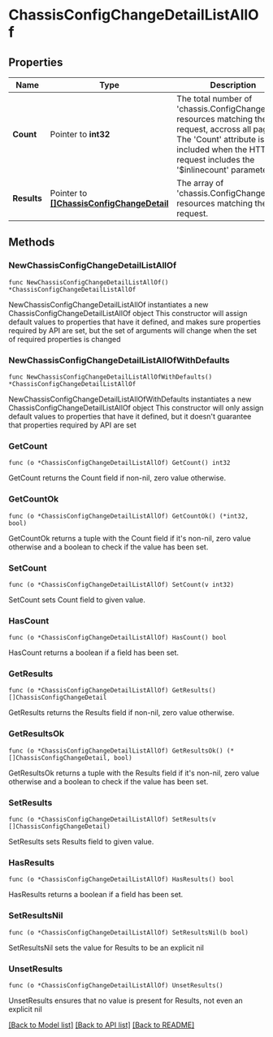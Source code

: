 # ChassisConfigChangeDetailListAllOf

## Properties

Name | Type | Description | Notes
------------ | ------------- | ------------- | -------------
**Count** | Pointer to **int32** | The total number of &#39;chassis.ConfigChangeDetail&#39; resources matching the request, accross all pages. The &#39;Count&#39; attribute is included when the HTTP GET request includes the &#39;$inlinecount&#39; parameter. | [optional] 
**Results** | Pointer to [**[]ChassisConfigChangeDetail**](chassis.ConfigChangeDetail.md) | The array of &#39;chassis.ConfigChangeDetail&#39; resources matching the request. | [optional] 

## Methods

### NewChassisConfigChangeDetailListAllOf

`func NewChassisConfigChangeDetailListAllOf() *ChassisConfigChangeDetailListAllOf`

NewChassisConfigChangeDetailListAllOf instantiates a new ChassisConfigChangeDetailListAllOf object
This constructor will assign default values to properties that have it defined,
and makes sure properties required by API are set, but the set of arguments
will change when the set of required properties is changed

### NewChassisConfigChangeDetailListAllOfWithDefaults

`func NewChassisConfigChangeDetailListAllOfWithDefaults() *ChassisConfigChangeDetailListAllOf`

NewChassisConfigChangeDetailListAllOfWithDefaults instantiates a new ChassisConfigChangeDetailListAllOf object
This constructor will only assign default values to properties that have it defined,
but it doesn't guarantee that properties required by API are set

### GetCount

`func (o *ChassisConfigChangeDetailListAllOf) GetCount() int32`

GetCount returns the Count field if non-nil, zero value otherwise.

### GetCountOk

`func (o *ChassisConfigChangeDetailListAllOf) GetCountOk() (*int32, bool)`

GetCountOk returns a tuple with the Count field if it's non-nil, zero value otherwise
and a boolean to check if the value has been set.

### SetCount

`func (o *ChassisConfigChangeDetailListAllOf) SetCount(v int32)`

SetCount sets Count field to given value.

### HasCount

`func (o *ChassisConfigChangeDetailListAllOf) HasCount() bool`

HasCount returns a boolean if a field has been set.

### GetResults

`func (o *ChassisConfigChangeDetailListAllOf) GetResults() []ChassisConfigChangeDetail`

GetResults returns the Results field if non-nil, zero value otherwise.

### GetResultsOk

`func (o *ChassisConfigChangeDetailListAllOf) GetResultsOk() (*[]ChassisConfigChangeDetail, bool)`

GetResultsOk returns a tuple with the Results field if it's non-nil, zero value otherwise
and a boolean to check if the value has been set.

### SetResults

`func (o *ChassisConfigChangeDetailListAllOf) SetResults(v []ChassisConfigChangeDetail)`

SetResults sets Results field to given value.

### HasResults

`func (o *ChassisConfigChangeDetailListAllOf) HasResults() bool`

HasResults returns a boolean if a field has been set.

### SetResultsNil

`func (o *ChassisConfigChangeDetailListAllOf) SetResultsNil(b bool)`

 SetResultsNil sets the value for Results to be an explicit nil

### UnsetResults
`func (o *ChassisConfigChangeDetailListAllOf) UnsetResults()`

UnsetResults ensures that no value is present for Results, not even an explicit nil

[[Back to Model list]](../README.md#documentation-for-models) [[Back to API list]](../README.md#documentation-for-api-endpoints) [[Back to README]](../README.md)


